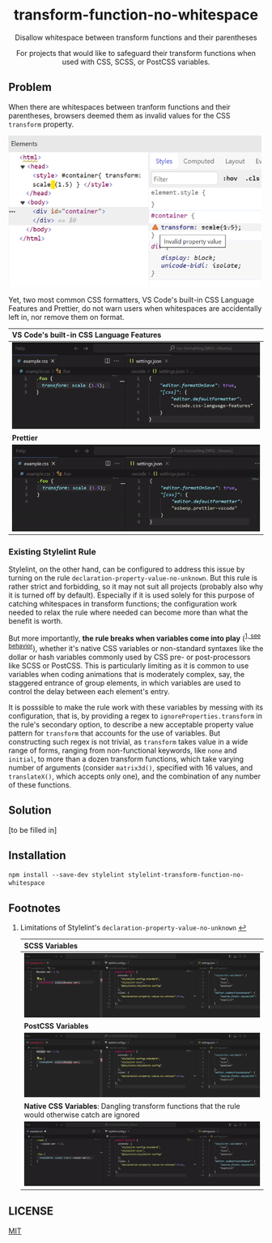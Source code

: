 <div align="center">

# transform-function-no-whitespace

Disallow whitespace between transform functions and their parentheses

For projects that would like to safeguard their transform functions when used with CSS, SCSS, or PostCSS variables.

</div>

<!-- to be added after the package is published -->
<!-- npm tag -->
<!-- coverage badge -->

## Problem

When there are whitespaces between tranform functions and their parentheses, browsers deemed them as invalid values for the CSS `transform` property.

<img src="asset/invalid_css.png" width="500">

Yet, two most common CSS formatters, VS Code's built-in CSS Language Features and Prettier, do not warn users when whitespaces are accidentally left in, nor remove them on format.

|VS Code's built-in CSS Language Features|
|:---|
|![CSS Language Feature Format Behavior](/asset/css-format-behavior.gif)|
|**Prettier**|
|![Prettier Format Behavior](/asset/prettier-format-behavior.gif)|

### Existing Stylelint Rule

Stylelint, on the other hand, can be configured to address this issue by turning on the rule `declaration-property-value-no-unknown`. But this rule is rather strict and forbidding, so it may not suit all projects (probably also why it is turned off by default). Especially if it is used solely for this purpose of catching whitespaces in transform functions; the configuration work needed to relax the rule where needed can become more than what the benefit is worth.

But more importantly, **the rule breaks when variables come into play** (<sup id="see-behavior">[1, see behavior](#rule-limit)</sup>), whether it's native CSS variables or non-standard syntaxes like the dollar or hash variables commonly used by CSS pre- or post-processors like SCSS or PostCSS. This is particularly limiting as it is common to use variables when coding animations that is moderately complex, say, the staggered entrance of group elements, in which variables are used to control the delay between each element's entry.

It is posssible to make the rule work with these variables by messing with its configuration, that is, by providing a regex to `ignoreProperties.transform` in the rule's secondary option, to describe a new acceptable property value pattern for `transform` that accounts for the use of variables. But constructing such regex is not trivial, as `transform` takes value in a wide range of forms, ranging from non-functional keywords, like `none` and `initial`, to more than a dozen transform functions, which take varying number of arguments (consider `matrix3d()`, specified with 16 values, and `translateX()`, which accepts only one), and the combination of any number of these functions.

## Solution

[to be filled in]

## Installation

```shell
npm install --save-dev stylelint stylelint-transform-function-no-whitespace
```

## Footnotes

1. <span id="rule-limit">Limitations</span> of Stylelint's `declaration-property-value-no-unknown` [↩](#see-behavior)

    |**SCSS Variables**|
    |:---|
    |![Stylelint Rule with SCSS Variables](/asset/stylelint-scss-var.gif)|
    |**PostCSS Variables**|
    |![Stylelint Rule with PostCSS Variables](/asset/stylelint-postcss-var.gif)|
    |**Native CSS Variables**: Dangling transform functions that the rule would otherwise catch are ignored|
    |![Stylelint Rule with CSS Variables](/asset/stylelint-css-var.gif)|

## LICENSE

[MIT](https://github.com/qwloh/stylelint-transform-function-no-whitespace/blob/main/LICENSE)
